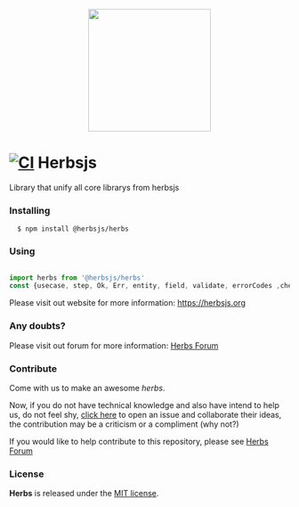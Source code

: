 <p align="center"><img src="https://raw.githubusercontent.com/herbsjs/herbs/main/docs/logo.png" height="220"></p>

# [![CI](https://github.com/herbsjs/herbs/actions/workflows/ci.yml/badge.svg)](https://github.com/herbsjs/herbs/actions/workflows/ci.yml) Herbsjs

Library that unify all core librarys from herbsjs

### Installing
```
  $ npm install @herbsjs/herbs
```

### Using

``` javascript

import herbs from '@herbsjs/herbs'
const {usecase, step, Ok, Err, entity, field, validate, errorCodes ,checker} = herbs

```

Please visit out website for more information: https://herbsjs.org


### Any doubts?

Please visit out forum for more information: [Herbs Forum](https://github.com/herbsjs/forum/discussions)


### Contribute

Come with us to make an awesome *herbs*.

Now, if you do not have technical knowledge and also have intend to help us, do not feel shy, [click here](https://github.com/herbsjs/forum/discussions/categories/q-a) to open an issue and collaborate their ideas, the contribution may be a criticism or a compliment (why not?)

If you would like to help contribute to this repository, please see [Herbs Forum](https://github.com/herbsjs/forum/discussions/categories/ideas)


### License

**Herbs** is released under the
[MIT license](https://github.com/herbsjs/herbs/blob/main/LICENSE.md).
